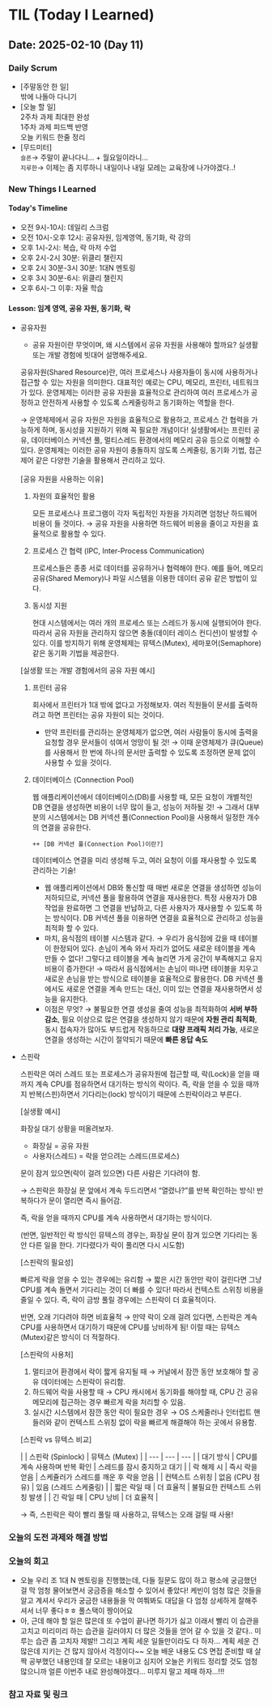# TIL (Today I Learned)

## Date: 2025-02-10 (Day 11)

### Daily Scrum
- [주말동안 한 일] <br>
밖에 나돌아 다니기
- [오늘 할 일] <br>
2주차 과제 최대한 완성 <br>
1주차 과제 피드백 반영 <br>
오늘 키워드 한줄 정리
- [무드미터] <br>
  `슬픈`→ 주말이 끝나다니... + 월요일이라니...
  <br>`지루한`→ 이제는 좀 지루하니 내일이나 내일 모레는 교육장에 나가야겠다..!

### New Things I Learned
#### Today's Timeline
- 오전 9시-10시: 데일리 스크럼
- 오전 10시-오후 12시: 공유자원, 임계영역, 동기화, 락 강의
- 오후 1시-2시: 복습, 락 마저 수업
- 오후 2시-2시 30분: 위클리 챌린지
- 오후 2시 30분-3시 30분: 1대N 멘토링
- 오후 3시 30분-6시: 위클리 챌린지
- 오후 6시-그 이후: 자율 학습

#### Lesson: 임계 영역, 공유 자원, 동기화, 락
- 공유자원
    - 공유 자원이란 무엇이며, 왜 시스템에서 공유 자원을 사용해야 할까요? 실생활 또는 개발 경험에 빗대어 설명해주세요.

    공유자원(Shared Resource)란, 여러 프로세스나 사용자들이 동시에 사용하거나 접근할 수 있는 자원을 의미한다. 대표적인 예로는 CPU, 메모리, 프린터, 네트워크가 있다. 운영체제는 이러한 공유 자원을 효율적으로 관리하여 여러 프로세스가 공정하고 안전하게 사용할 수 있도록 스케줄링하고 동기화하는 역할을 한다.

  → 운영체제에서 공유 자원은 자원을 효율적으로 활용하고, 프로세스 간 협력을 가능하게 하며, 동시성을 지원하기 위해 꼭 필요한 개념이다! 실생활에서는 프린터 공유, 데이터베이스 커넥션 풀, 멀티스레드 환경에서의 메모리 공유 등으로 이해할 수 있다. 운영체제는 이러한 공유 자원이 충돌하지 않도록 스케줄링, 동기화 기법, 접근 제어 같은 다양한 기술을 활용해서 관리하고 있다.
<br><br>
  [공유 자원을 사용하는 이유]

    1. 자원의 효율적인 활용

       모든 프로세스나 프로그램이 각자 독립적인 자원을 가지려면 엄청난 하드웨어 비용이 들 것이다. → 공유 자원을 사용하면 하드웨어 비용을 줄이고 자원을 효율적으로 활용할 수 있다.

    2. 프로세스 간 협력 (IPC, Inter-Process Communication)

       프로세스들은 종종 서로 데이터를 공유하거나 협력해야 한다. 예를 들어, 메모리 공유(Shared Memory)나 파일 시스템을 이용한 데이터 공유 같은 방법이 있다.

    3. 동시성 지원

       현대 시스템에서는 여러 개의 프로세스 또는 스레드가 동시에 실행되어야 한다. 따라서 공유 자원을 관리하지 않으면 충돌(데이터 레이스 컨디션)이 발생할 수 있다. 이를 방지하기 위해 운영체제는 뮤텍스(Mutex), 세마포어(Semaphore)같은 동기화 기법을 제공한다.

    [실생활 또는 개발 경험에서의 공유 자원 예시]
    
    1. 프린터 공유
        
        회사에서 프린터가 1대 밖에 없다고 가정해보자. 여러 직원들이 문서를 출력하려고 하면 프린터는 공유 자원이 되는 것이다.
        
        - 만약 프린터를 관리하는 운영체제가 없으면, 여러 사람들이 동시에 출력을 요청할 경우 문서들이 섞여서 엉망이 될 것! → 이때 운영체제가 큐(Queue)를 사용해서 한 번에 하나의 문서만 출력할 수 있도록 조정하면 문제 없이 사용할 수 있을 것이다.
    2. 데이터베이스 (Connection Pool)
        
        웹 애플리케이션에서 데이터베이스(DB)를 사용할 때, 모든 요청이 개별적인 DB 연결을 생성하면 비용이 너무 많이 들고, 성능이 저하될 것! → 그래서 대부분의 시스템에서는 DB 커넥션 풀(Connection Pool)을 사용해서 일정한 개수의 연결을 공유한다.
        
        `++ [DB 커넥션 풀(Connection Pool)이란?]`
        
        데이터베이스 연결을 미리 생성해 두고, 여러 요청이 이를 재사용할 수 있도록 관리하는 기술!
        
        - 웹 애플리케이션에서 DB와 통신할 때 매번 새로운 연결을 생성하면 성능이 저하되므로, 커넥션 풀을 활용하여 연결을 재사용한다. 특정 사용자가 DB 작업을 완료하면 그 연결을 반납하고, 다른 사용자가 재사용할 수 있도록 하는 방식이다. DB 커넥션 풀을 이용하면 연결을 효율적으로 관리하고 성능을 최적화 할 수 있다.
        - 마치, 음식점의 테이블 시스템과 같다. → 우리가 음식점에 갔을 때 테이블이 한정되어 있다. 손님이 계속 와서 자리가 없어도 새로운 테이블을 계속 만들 수 없다! 그렇다고 테이블을 계속 늘리면 가게 공간이 부족해지고 유지 비용이 증가한다! → 따라서 음식점에서는 손님이 떠나면 테이블을 치우고 새로운 손님을 받는 방식으로 테이블을 효율적으로 활용한다. DB 커넥션 풀에서도 새로운 연결을 계속 만드는 대신, 이미 있는 연결을 재사용하면서 성능을 유지한다.
        - 이점은 무엇? → 불필요한 연결 생성을 줄여 성능을 최적화하여 **서버 부하 감소**, 필요 이상으로 많은 연결을 생성하지 않기 때문에 **자원 관리 최적화**, 동시 접속자가 많아도 부드럽게 작동하므로 **대량 프래픽 처리 가능**, 새로운 연결을 생성하는 시간이 절약되기 때문에 **빠른 응답 속도**


- 스핀락

  스핀락은 여러 스레드 또는 프로세스가 공유자원에 접근할 때, 락(Lock)을 얻을 때까지 계속 CPU를 점유하면서 대기하는 방식의 락이다. 즉, 락을 얻을 수 있을 때까지 반복(스핀)하면서 기다리는(lock) 방식이기 때문에 스핀락이라고 부른다.

  [실생활 예시]

  화장실 대기 상황을 떠올려보자.

    - 화장실 = 공유 자원
    - 사용자(스레드) = 락을 얻으려는 스레드(프로세스)

  문이 잠겨 있으면(락이 걸려 있으면) 다른 사람은 기다려야 함.

  → 스핀락은 화장실 문 앞에서 계속 두드리면서 “열렸나?”를 반복 확인하는 방식! 반복하다가 문이 열리면 즉시 들어감.

  즉, 락을 얻을 때까지 CPU를 계속 사용하면서 대기하는 방식이다.

  (반면, 일반적인 락 방식인 뮤텍스의 경우는, 화장실 문이 잠겨 있으면 기다리는 동안 다른 일을 한다. 기다렸다가 락이 풀리면 다시 시도함)

  [스핀락의 필요성]

  빠르게 락을 얻을 수 있는 경우에는 유리함
  → 짧은 시간 동안만 락이 걸린다면 그냥 CPU를 계속 돌면서 기다리는 것이 더 빠를 수 있다! 따라서 컨텍스트 스위칭 비용을 줄일 수 있다. 즉, 락이 금방 풀릴 경우에는 스핀락이 더 효율적이다.

  반면, 오래 기다려야 하면 비효율적
  → 만약 락이 오래 걸려 있다면, 스핀락은 계속 CPU를 사용하면서 대기하기 때문에 CPU를 낭비하게 됨! 이럴 때는 뮤텍스(Mutex)같은 방식이 더 적절하다.

  [스핀락의 사용처]

    1. 멀티코어 환경에서 락이 짧게 유지될 때
       → 커널에서 잠깐 동안 보호해야 할 공유 데이터에는 스핀락이 유리함.
    2. 하드웨어 락을 사용할 때
       → CPU 캐시에서 동기화를 해야할 때, CPU 간 공유 메모리에 접근하는 경우 빠르게 락을 처리할 수 있음.
    3. 실시간 시스템에서 잠깐 동안 락이 필요한 경우
       → OS 스케줄러나 인터럽트 핸들러와 같이 컨텍스트 스위칭 없이 락을 빠르게 해결해야 하는 곳에서 유용함.

  [스핀락 vs 뮤텍스 비교]

  |  | 스핀락 (Spinlock) | 뮤텍스 (Mutex) |
      | --- | --- | --- |
  | 대기 방식 | CPU를 계속 사용하며 반복 확인 | 스레드를 잠시 중지하고 대기 |
  | 락 해제 시 | 즉시 락을 얻음 | 스케쥴러가 스레드를 깨운 후 락을 얻음 |
  | 컨텍스트 스위칭 | 없음 (CPU 점유) | 있음 (스레드 스케줄링) |
  | 짧은 락일 때 | 더 효율적 | 불필요한 컨텍스트 스위칭 발생 |
  | 긴 락일 때 | CPU 낭비 | 더 효율적 |

  → 즉, 스핀락은 락이 빨리 풀릴 때 사용하고, 뮤텍스는 오래 걸릴 때 사용!

### 오늘의 도전 과제와 해결 방법


### 오늘의 회고
- 오늘 우리 조 1대 N 멘토링을 진행했는데, 다들 질문도 많이 하고 평소에 궁금했던 걸 막
엄청 물어보면서 궁금증을 해소할 수 있어서 좋았다! 케빈이 엄청 많은 것들을 알고 계셔서 우리가 궁금한 
내용들을 막 여쭤봐도 대답을 다 엄청 상세하게 잘해주셔서 너무 좋다ㅎㅎ 풀스택이 짱이어요
- 아, 근데 해야 할 일은 많은데 
또 수업이 끝나면 하기가 싫고 이래서 빨리 이 습관을 고치고 미리미리 하는 습관을 길러야지 
더 많은 것들을 얻어 갈 수 있을 것 같다.. 미루는 습관 좀 고치자 제발!! 그리고 
계획 세운 일들만이라도 다 하자... 계획 세운 건 많은데 지키는 건 많지 않아서 걱정이다~~ 
오늘 배운 내용도 CS 면접 준비할 때 살짝 공부했던 내용인데 잘 모르는 내용이고 심지어 
오늘은 키워드 정리할 것도 엄청 많으니까 얼른 이번주 내로 완성해야겠다... 미루지 말고 
제때 하자...!!!

### 참고 자료 및 링크